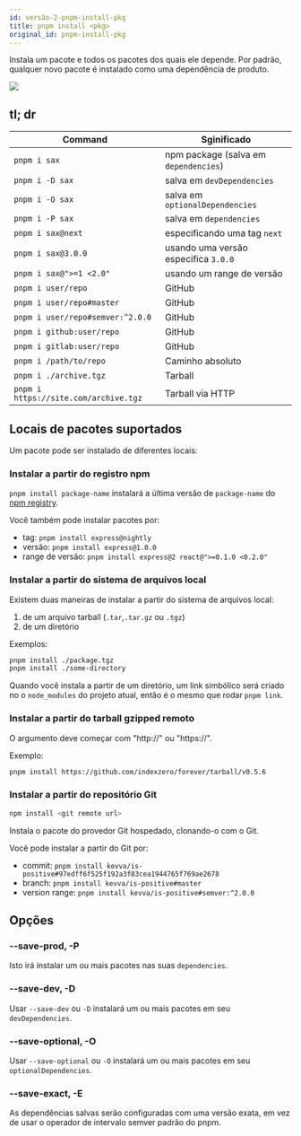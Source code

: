 ```yaml
---
id: versão-2-pnpm-install-pkg
title: pnpm install <pkg>
original_id: pnpm-install-pkg
---
```


Instala um pacote e todos os pacotes dos quais ele depende.
Por padrão, qualquer novo pacote é instalado como uma dependência de produto.

![](/img/demos/pnpm-install-package.svg)

## tl; dr

|Command|Sginificado|
|--|--|
|`pnpm i sax`                          |npm package (salva em `dependencies`)|
|`pnpm i -D sax`                       |salva em `devDependencies`           |
|`pnpm i -O sax`                       |salva em `optionalDependencies`      |
|`pnpm i -P sax`                       |salva em `dependencies`              |
|`pnpm i sax@next`                     |especificando uma tag `next`                  |
|`pnpm i sax@3.0.0`                    |usando uma versão especifica `3.0.0`             |
|`pnpm i sax@">=1 <2.0"`               |usando um range de versão                |
|`pnpm i user/repo`                    |GitHub                              |
|`pnpm i user/repo#master`             |GitHub                              |
|`pnpm i user/repo#semver:^2.0.0`      |GitHub                              |
|`pnpm i github:user/repo`             |GitHub                              |
|`pnpm i gitlab:user/repo`             |GitHub                              |
|`pnpm i /path/to/repo`                |Caminho absoluto                       |
|`pnpm i ./archive.tgz`                |Tarball                             |
|`pnpm i https://site.com/archive.tgz` |Tarball via HTTP                    |


## Locais de pacotes suportados

Um pacote pode ser instalado de diferentes locais:

### Instalar a partir do registro npm

`pnpm install package-name` instalará a última versão
de `package-name` do [npm registry](https://www.npmjs.com/).

Você também pode instalar pacotes por:

* tag: `pnpm install express@nightly`
* versão: `pnpm install express@1.0.0`
* range de versão: `pnpm install express@2 react@">=0.1.0 <0.2.0"`

### Instalar a partir do sistema de arquivos local

Existem duas maneiras de instalar a partir do sistema de arquivos local:

1. de um arquivo tarball (`.tar`,`.tar.gz` ou `.tgz`)
2. de um diretório

Exemplos:

```sh
pnpm install ./package.tgz
pnpm install ./some-directory
```

Quando você instala a partir de um diretório, um link simbólico será criado no
o `node_modules` do projeto atual, então é o mesmo que rodar
`pnpm link`.

### Instalar a partir do tarball gzipped remoto

O argumento deve começar com "http://" ou "https://".

Exemplo:

```sh
pnpm install https://github.com/indexzero/forever/tarball/v0.5.6
```

### Instalar a partir do repositório Git

```sh
npm install <git remote url>
```

Instala o pacote do provedor Git hospedado, clonando-o com o Git.

Você pode instalar a partir do Git por:

* commit: `pnpm install kevva/is-positive#97edff6f525f192a3f83cea1944765f769ae2678`
* branch: `pnpm install kevva/is-positive#master`
* version range: `pnpm install kevva/is-positive#semver:^2.0.0`

## Opções

### --save-prod, -P

Isto irá instalar um ou mais pacotes nas suas `dependencies`.

### --save-dev, -D

Usar `--save-dev` ou `-D` instalará um ou mais pacotes em seu `devDependencies`.

### --save-optional, -O

Usar `--save-optional` ou `-O` instalará um ou mais pacotes em seu `optionalDependencies`.

### --save-exact, -E

As dependências salvas serão configuradas com uma versão exata, em vez de usar o operador de intervalo semver padrão do pnpm.